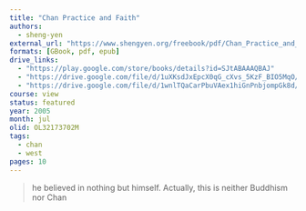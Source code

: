```yaml
---
title: "Chan Practice and Faith"
authors:
  - sheng-yen
external_url: "https://www.shengyen.org/freebook/pdf/Chan_Practice_and_Faith.pdf"
formats: [GBook, pdf, epub]
drive_links:
  - "https://play.google.com/store/books/details?id=SJtABAAAQBAJ"
  - "https://drive.google.com/file/d/1uXKsdJxEpcX0qG_cXvs_5KzF_BIO5MqO/view?usp=drivesdk"
  - "https://drive.google.com/file/d/1wnlTQaCarPbuVAex1hiGnPnbjompGk8d/view?usp=drivesdk"
course: view
status: featured
year: 2005
month: jul
olid: OL32173702M
tags:
  - chan
  - west
pages: 10
---
```


> he believed in nothing but himself. Actually, this is neither Buddhism nor Chan

